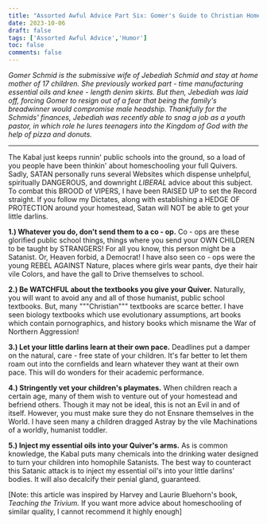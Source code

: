 ```yaml
---
title: "Assorted Awful Advice Part Six: Gomer's Guide to Christian Homeschooling"
date: 2023-10-06
draft: false
tags: ['Assorted Awful Advice','Humor']
toc: false
comments: false
---
```


*Gomer Schmid is the submissive wife of Jebediah Schmid and stay at home mother of 17 children. She previously worked part - time manufacturing essential oils and knee - length denim skirts. But then, Jebediah was laid off, forcing Gomer to resign out of a fear that being the family's breadwinner would compromise male headship. Thankfully for the Schmids' finances, Jebediah was recently able to snag a job as a youth pastor, in which role he lures teenagers into the Kingdom of God with the help of pizza and donuts.*

---

The Kabal just keeps runnin' public schools into the ground, so a load of you people have been thinkin' about homeschooling your full Quivers. Sadly, SATAN personally runs several Websites which dispense unhelpful, spiritually DANGEROUS, and downright *LIBERAL* advice about this subject. To combat this BROOD of VIPERS, I have been RAISED UP to set the Record straight. If you follow my Dictates, along with establishing a HEDGE OF PROTECTION around your homestead, Satan will NOT be able to get your little darlins.

**1.) Whatever you do, don't send them to a co - op.** Co - ops are these glorified public school things, things where you send your OWN CHILDREN to be taught by STRANGERS! For all you know, this person might be a Satanist. Or, Heaven forbid, a Democrat! I have also seen co - ops were the young REBEL AGAINST Nature, places where girls wear pants, dye their hair vile Colors, and have the gall to Drive themselves to school.

**2.) Be WATCHFUL about the textbooks you give your Quiver.** Naturally, you will want to avoid any and all of those humanist, public school textbooks. But, many """Christian""" textbooks are scarce better. I have seen biology textbooks which use evolutionary assumptions, art books which contain pornographics, and history books which misname the War of Northern Aggression! 

**3.) Let your little darlins learn at their own pace.** Deadlines put a damper on the natural, care - free state of your children. It's far better to let them roam out into the cornfields and learn whatever they want at their own pace. This will do wonders for their academic performance.

**4.) Stringently vet your children's playmates.** When children reach a certain age, many of them wish to venture out of your homestead and befriend others. Though it may not be ideal, this is not an Evil in and of itself. However, you must make sure they do not Ensnare themselves in the World. I have seen many a children dragged Astray by the vile Machinations of a worldly, humanist toddler. 

**5.) Inject my essential oils into your Quiver's arms.** As is common knowledge, the Kabal puts many chemicals into the drinking water designed to turn your children into homophile Satanists. The best way to counteract this Satanic attack is to inject my essential oil's into your little darlins' bodies. It will also decalcify their penial gland, guaranteed.


[Note: this article was inspired by Harvey and Laurie Bluehorn's book, *Teaching the Trivium.* If you want more advice about homeschooling of similar quality, I cannot recommend it highly enough]

